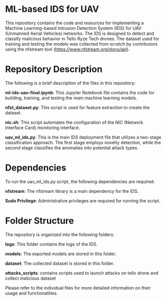 # ML-based IDS for UAV

This repository contains the code and resources for implementing a Machine Learning-based Intrusion Detection System (IDS) for UAV (Unmanned Aerial Vehicles) networks. The IDS is designed to detect and classify malicious behavior in Tello Ryze Tech drones. The dataset used for training and testing the models was collected from scratch by contributors using the nfstream tool (https://www.nfstream.org/docs/api).

# Repository Description
The following is a brief description of the files in this repository:

**ml-ids-uav-final.ipynb**: This Jupyter Notebook file contains the code for building, training, and testing the main machine learning models.

**nfst_dataset.py**: This script is used for feature extraction to create the dataset.

**nic.sh**: This script automates the configuration of the NIC (Network Interface Card) monitoring interface.

**uav_ml_ids.py**: This is the main IDS deployment file that utilizes a two-stage classification approach. The first stage employs novelty detection, while the second stage classifies the anomalies into potential attack types.

# Dependencies
To run the uav_ml_ids.py script, the following dependencies are required:

**nfstream**: The nfstream library is a main dependency for the IDS.

**Sudo Privilege**: Administrative privileges are required for running the script.

# Folder Structure
The repository is organized into the following folders:

**logs**: This folder contains the logs of the IDS.

**models**: The exported models are stored in this folder.

**dataset**: The collected dataset is stored in this folder.

**attacks_scripts**: contains scripts used to launch attacks on tello drone and collect malicious dataset

Please refer to the individual files for more detailed information on their usage and functionalities.


